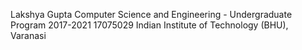 Lakshya Gupta 
Computer Science and Engineering - Undergraduate Program 2017-2021 
17075029 
Indian Institute of Technology (BHU), Varanasi